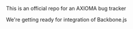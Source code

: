 This is an official repo for an AXIOMA bug tracker

We're getting ready for integration of Backbone.js
